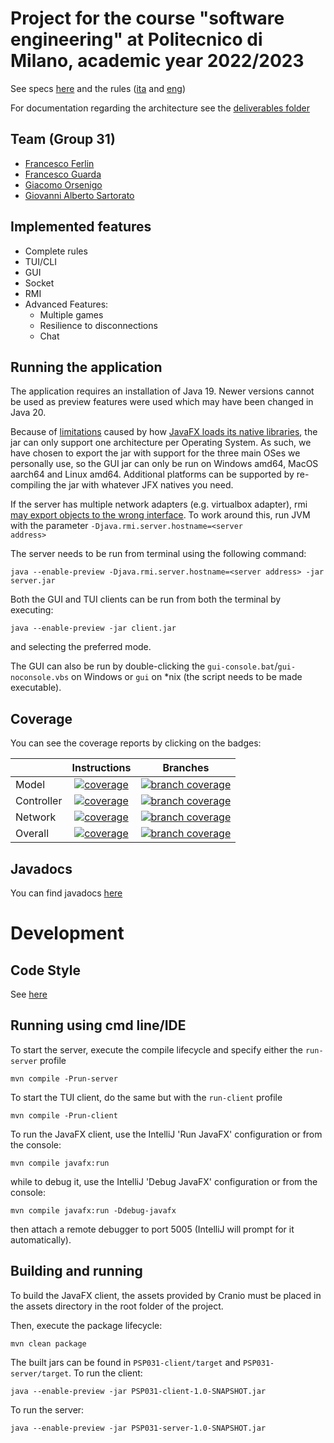 # Project for the course "software engineering" at Politecnico di Milano, academic year 2022/2023

See specs [here](docs/Requisiti.pdf) and the rules
([ita](docs/MyShelfie_Rulebook_ITA.pdf) and [eng](docs/MyShelfie_Rulebook_ENG.pdf))

For documentation regarding the architecture see the [deliverables folder](deliverables)

## Team (Group 31)

- [Francesco Ferlin](https://github.com/Furrrlo)
- [Francesco Guarda](https://github.com/FrancescoGuarda)
- [Giacomo Orsenigo](https://github.com/jackorse)
- [Giovanni Alberto Sartorato](https://github.com/giovannialbertos)

## Implemented features

- Complete rules
- TUI/CLI
- GUI
- Socket
- RMI
- Advanced Features:
    - Multiple games
    - Resilience to disconnections
    - Chat

## Running the application

The application requires an installation of Java 19. Newer versions cannot be used
as preview features were used which may have been changed in Java 20.

Because of [limitations](https://www.reddit.com/r/JavaFX/comments/twye9j/comment/i3l6rq5/)
caused by
how [JavaFX loads its native libraries](https://github.com/openjdk/jfx/blob/d010d41cc9519a792957c6dda8275757b4664704/modules/javafx.graphics/src/main/java/com/sun/glass/utils/NativeLibLoader.java#L213),
the jar can only support one architecture per Operating System.
As such, we have chosen to export the jar with support for the three main OSes we personally use,
so the GUI jar can only be run on Windows amd64, MacOS aarch64 and Linux amd64.
Additional platforms can be supported by re-compiling the jar with whatever JFX natives you need.

If the server has multiple network adapters (e.g. virtualbox adapter),
rmi [may export objects to the wrong interface](https://bugs.openjdk.org/browse/JDK-8042232).
To work around this, run JVM with the parameter <code>-Djava.rmi.server.hostname=\<server address\></code>

The server needs to be run from terminal using the following command:

```shell
java --enable-preview -Djava.rmi.server.hostname=<server address> -jar server.jar
```

Both the GUI and TUI clients can be run from both the terminal by executing:

```shell
java --enable-preview -jar client.jar
```

and selecting the preferred mode.

The GUI can also be run by double-clicking the `gui-console.bat`/`gui-noconsole.vbs`
on Windows or `gui` on *nix (the script needs to be made executable).

## Coverage

You can see the coverage reports by clicking on the badges:

|            |                                                                    Instructions                                                                     |                                                                           Branches                                                                           |
|------------|:---------------------------------------------------------------------------------------------------------------------------------------------------:|:------------------------------------------------------------------------------------------------------------------------------------------------------------:|
| Model      |      [![coverage](../badges/jacoco-model.svg)](https://furrrlo.github.io/ing-sw-2023-ferlin-orsenigo-guarda-sartorato/jacoco-aggregate-model/)      |      [![branch coverage](../badges/branches-model.svg)](https://furrrlo.github.io/ing-sw-2023-ferlin-orsenigo-guarda-sartorato/jacoco-aggregate-model/)      |
| Controller | [![coverage](../badges/jacoco-controller.svg)](https://furrrlo.github.io/ing-sw-2023-ferlin-orsenigo-guarda-sartorato/jacoco-aggregate-controller/) | [![branch coverage](../badges/branches-controller.svg)](https://furrrlo.github.io/ing-sw-2023-ferlin-orsenigo-guarda-sartorato/jacoco-aggregate-controller/) |
| Network    |    [![coverage](../badges/jacoco-network.svg)](https://furrrlo.github.io/ing-sw-2023-ferlin-orsenigo-guarda-sartorato/jacoco-aggregate-network/)    |    [![branch coverage](../badges/branches-network.svg)](https://furrrlo.github.io/ing-sw-2023-ferlin-orsenigo-guarda-sartorato/jacoco-aggregate-network/)    |
| Overall    |        [![coverage](../badges/jacoco-overall.svg)](https://furrrlo.github.io/ing-sw-2023-ferlin-orsenigo-guarda-sartorato/jacoco-aggregate/)        |        [![branch coverage](../badges/branches-overall.svg)](https://furrrlo.github.io/ing-sw-2023-ferlin-orsenigo-guarda-sartorato/jacoco-aggregate/)        |

## Javadocs

You can find javadocs [here](https://furrrlo.github.io/ing-sw-2023-ferlin-orsenigo-guarda-sartorato/javadocs/)

# Development

## Code Style

See [here](CODE_STYLE.md)

## Running using cmd line/IDE

To start the server, execute the compile lifecycle and specify either the `run-server` profile

```shell
mvn compile -Prun-server
```

To start the TUI client, do the same but with the `run-client` profile

```shell
mvn compile -Prun-client
```

To run the JavaFX client, use the IntelliJ 'Run JavaFX' configuration or from the console:

```shell
mvn compile javafx:run
```

while to debug it, use the IntelliJ 'Debug JavaFX' configuration or from the console:

```shell
mvn compile javafx:run -Ddebug-javafx
```

then attach a remote debugger to port 5005 (IntelliJ will prompt for it automatically).

## Building and running

To build the JavaFX client, the assets provided by Cranio must be placed in the assets directory
in the root folder of the project.

Then, execute the package lifecycle:

```shell
mvn clean package
```

The built jars can be found in `PSP031-client/target` and `PSP031-server/target`.
To run the client:

```shell
java --enable-preview -jar PSP031-client-1.0-SNAPSHOT.jar
```

To run the server:

```shell
java --enable-preview -jar PSP031-server-1.0-SNAPSHOT.jar
```
